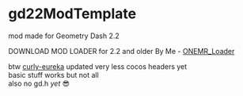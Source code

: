 # gd22ModTemplate
 mod made for Geometry Dash 2.2

 DOWNLOAD MOD LOADER for 2.2 and older By Me - [ONEMR_Loader](https://github.com/user95401/ONEMR_Loader)

 btw [curly-eureka](https://github.com/user95401/curly-eureka) updated very less cocos headers yet<br>
 basic stuff works but not all<br>
 also no gd.h *yet* 😎
